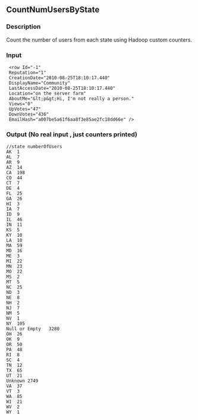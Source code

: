 ## CountNumUsersByState
### Description
Count the number of users from each state using Hadoop custom counters.


### Input
```
 <row Id="-1"
 Reputation="1" 
 CreationDate="2010-08-25T18:10:17.440"
 DisplayName="Community"
 LastAccessDate="2010-08-25T18:10:17.440"
 Location="on the server farm"
 AboutMe="&lt;p&gt;Hi, I'm not really a person."
 Views="0"
 UpVotes="47"
 DownVotes="436"
 EmailHash="a007be5a61f6aa8f3e85ae2fc18dd66e" />
```
### Output (No real input , just counters printed)
```
//state numberOfUsers
AK	1
AL	7
AR	9
AZ	14
CA	198
CO	44
CT	7
DE	4
FL	25
GA	26
HI	3
IA	7
ID	9
IL	46
IN	11
KS	5
KY	10
LA	10
MA	59
MD	16
ME	3
MI	22
MN	23
MO	22
MS	2
MT	5
NC	25
ND	3
NE	8
NH	2
NJ	7
NM	5
NV	1
NY	105
Null or Empty	3280
OH	26
OK	9
OR	50
PA	48
RI	8
SC	4
TN	12
TX	65
UT	21
Unknown	2749
VA	37
VT	3
WA	85
WI	21
WV	2
WY	1
```